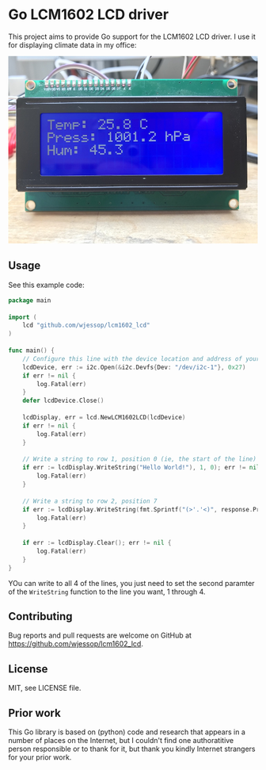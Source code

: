 # Go LCM1602 LCD driver

This project aims to provide Go support for the LCM1602 LCD driver. I use it for displaying climate data in my office:

![LCD panel displaying climate data](lcd.jpg)

## Usage

See this example code:

```go
package main

import (
	lcd "github.com/wjessop/lcm1602_lcd"
)

func main() {
	// Configure this line with the device location and address of your device
	lcdDevice, err := i2c.Open(&i2c.Devfs{Dev: "/dev/i2c-1"}, 0x27)
	if err != nil {
		log.Fatal(err)
	}
	defer lcdDevice.Close()

	lcdDisplay, err = lcd.NewLCM1602LCD(lcdDevice)
	if err != nil {
		log.Fatal(err)
	}

	// Write a string to row 1, position 0 (ie, the start of the line)
	if err := lcdDisplay.WriteString("Hello World!"), 1, 0); err != nil {
		log.Fatal(err)
	}

	// Write a string to row 2, position 7
	if err := lcdDisplay.WriteString(fmt.Sprintf("(>'.'<)", response.Pressure), 2, 7); err != nil {
		log.Fatal(err)
	}

	if err := lcdDisplay.Clear(); err != nil {
		log.Fatal(err)
	}
}
```

YOu can write to all 4 of the lines, you just need to set the second paramter of the `WriteString` function to the line you want, 1 through 4.

## Contributing

Bug reports and pull requests are welcome on GitHub at https://github.com/wjessop/lcm1602_lcd.

## License

MIT, see LICENSE file.

## Prior work

This Go library is based on (python) code and research that appears in a number of places on the Internet, but I couldn't find one authoratitive person responsible or to thank for it, but thank you kindly Internet strangers for your prior work.
